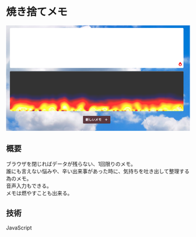 # 焼き捨てメモ

<!-- 画像 -->
<div align='center'><img src='screen.png'></div>

## 概要
ブラウザを閉じればデータが残らない、1回限りのメモ。  
誰にも言えない悩みや、辛い出来事があった時に、気持ちを吐き出して整理する為のメモ。  
音声入力もできる。  
メモは燃やすことも出来る。  

## 技術
JavaScript
